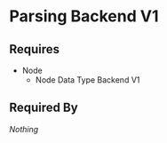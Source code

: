 # Parsing Backend V1



## Requires

- Node
    - Node Data Type Backend V1

## Required By

*Nothing*